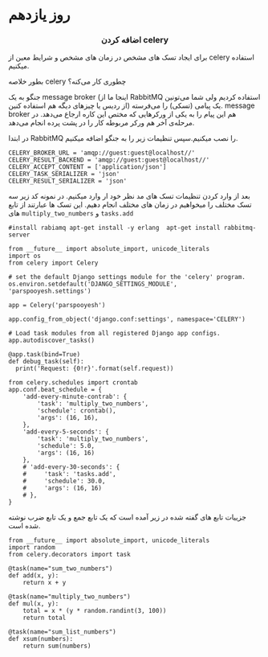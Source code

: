 #  روز یازدهم

### <center> اضافه کردن celery </center>
برای ایجاد تسک های مشخص در زمان های مشخص و شرایط معین از celery استفاده میکنیم.

بطور خلاصه celery چطوری کار می‌کنه؟

جنگو به یک message broker (اینجا ما از RabbitMQ استفاده کردیم ولی شما می‌تونین از ردیس یا چیزهای دیگه هم استفاده کنین) یک پیامی (تسکی) را می‌فرسته. message broker هم این پیام را به یکی از ورکرهایی که مختص این کاره ارجاع می‌دهد. در مرحله‌ی آخر هم ورکر مربوطه کار را در پشت پرده انجام می‌دهد.


در ابتدا RabbitMQ را نصب میکنیم.سپس تنظیمات زیر را به جنگو اضافه میکنیم.

```
CELERY_BROKER_URL = 'amqp://guest:guest@localhost//'
CELERY_RESULT_BACKEND = 'amqp://guest:guest@localhost//'
CELERY_ACCEPT_CONTENT = ['application/json']
CELERY_TASK_SERIALIZER = 'json'
CELERY_RESULT_SERIALIZER = 'json'
```

بعد از وارد کردن تنظیمات تسک های مد نظر خود ار وارد میکنیم.
در نمونه کد زیر سه تسک مختلف را میخواهیم در زمان های مختلف انجام دهیم.
این تسک ها عبارتند از تابع های ```multiply_two_numbers``` و ```tasks.add```


```
#install rabiamq apt-get install -y erlang  apt-get install rabbitmq-server

from __future__ import absolute_import, unicode_literals
import os
from celery import Celery

# set the default Django settings module for the 'celery' program.
os.environ.setdefault('DJANGO_SETTINGS_MODULE', 'parspooyesh.settings')

app = Celery('parspooyesh')

app.config_from_object('django.conf:settings', namespace='CELERY')

# Load task modules from all registered Django app configs.
app.autodiscover_tasks()

@app.task(bind=True)
def debug_task(self):
  print('Request: {0!r}'.format(self.request))

from celery.schedules import crontab
app.conf.beat_schedule = {
    'add-every-minute-contrab': {
        'task': 'multiply_two_numbers',
        'schedule': crontab(),
        'args': (16, 16),
    },
    'add-every-5-seconds': {
        'task': 'multiply_two_numbers',
        'schedule': 5.0,
        'args': (16, 16)
    },
    # 'add-every-30-seconds': {
    #     'task': 'tasks.add',
    #     'schedule': 30.0,
    #     'args': (16, 16)
    # },
}  
```
جزییات تابع های گفته شده در زیر آمده است که یک تابع جمع و یک تابع ضرب نوشته شده است.
```
from __future__ import absolute_import, unicode_literals
import random
from celery.decorators import task

@task(name="sum_two_numbers")
def add(x, y):
    return x + y

@task(name="multiply_two_numbers")
def mul(x, y):
    total = x * (y * random.randint(3, 100))
    return total

@task(name="sum_list_numbers")
def xsum(numbers):
    return sum(numbers)
```